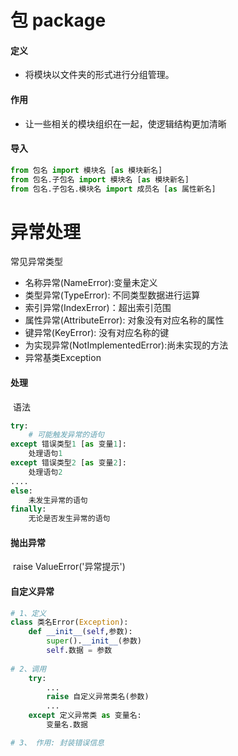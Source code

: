 # 包 package

#### 定义

- 将模块以文件夹的形式进行分组管理。

#### 作用

- 让一些相关的模块组织在一起，使逻辑结构更加清晰

#### 导入

```python
from 包名 import 模块名 [as 模块新名]
from 包名.子包名 import 模块名 [as 模块新名]
from 包名.子包名.模块名 import 成员名 [as 属性新名]
```

# 异常处理

常见异常类型

- 名称异常(NameError):变量未定义
- 类型异常(TypeError): 不同类型数据进行运算
- 索引异常(IndexError)：超出索引范围
- 属性异常(AttributeError): 对象没有对应名称的属性
- 键异常(KeyError): 没有对应名称的键
- 为实现异常(NotImplementedError):尚未实现的方法
- 异常基类Exception

#### 处理

​	语法

```python
try:
	# 可能触发异常的语句
except 错误类型1 [as 变量1]:
    处理语句1
except 错误类型2 [as 变量2]:
    处理语句2
....
else:
    未发生异常的语句
finally:
    无论是否发生异常的语句	
```

#### 抛出异常

​	raise ValueError('异常提示')

#### 自定义异常

```python
# 1、定义
class 类名Error(Exception):
    def __init__(self,参数):
        super().__init__(参数)
        self.数据 = 参数
  
# 2、调用
	try:
        ...
        raise 自定义异常类名(参数)
        ...
    except 定义异常类 as 变量名:
        变量名.数据

# 3、 作用: 封装错误信息

```

